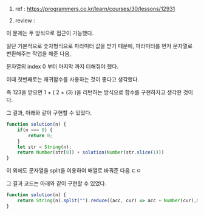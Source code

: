 1) ref : https://programmers.co.kr/learn/courses/30/lessons/12931

2) review :

이 문제는 두 방식으로 접근이 가능했다.

일단 기본적으로 숫자형식으로 파라미터 값을 받기 때문에, 파라미터를 먼저 문자열로 변환해주는 작업을 해준 다음,

문자열의 index 0 부터 마지막 까지 더해줘야 했다.

이때 첫번째로는 재귀함수를 사용하는 것이 좋다고 생각했다.

즉 123을 받으면 1 + ( 2 + (3) )을 리턴하는 방식으로 함수를 구현하자고 생각한 것이다.

그 결과, 아래와 같이 구현할 수 있었다.

```jsx
function solution(n) {
    if(n === 0) {
        return 0;
    }
    let str = String(n);
    return Number(str[0]) + solution(Number(str.slice(1)))
}
```

이 외에도 문자열을 split을 이용하여 배열로 바꿔준 다음 ㄷㅇ

그 결과 코드는 아래와 같이 구현할 수 있었다.

```jsx
function solution(n) {
    return String(n).split("").reduce((acc, cur) => acc + Number(cur),0)
}
```